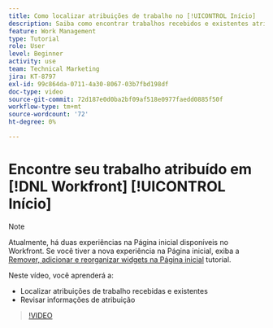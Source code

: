```yaml
---
title: Como localizar atribuições de trabalho no [!UICONTROL Início]
description: Saiba como encontrar trabalhos recebidos e existentes atribuídos a você no [!UICONTROL  ]. Em seguida, revise as informações da atribuição.
feature: Work Management
type: Tutorial
role: User
level: Beginner
activity: use
team: Technical Marketing
jira: KT-8797
exl-id: 99c864da-0711-4a30-8067-03b7fbd198df
doc-type: video
source-git-commit: 72d187e0d0ba2bf09af518e0977faedd0885f50f
workflow-type: tm+mt
source-wordcount: '72'
ht-degree: 0%

---
```


# Encontre seu trabalho atribuído em [!DNL Workfront] [!UICONTROL Início]



>[!NOTE]
>
>Atualmente, há duas experiências na Página inicial disponíveis no Workfront. Se você tiver a nova experiência na Página inicial, exiba a [Remover, adicionar e reorganizar widgets na Página inicial](help/workfront-home/review-work-in-my-updates-or-workfront-home.md) tutorial.


Neste vídeo, você aprenderá a:

* Localizar atribuições de trabalho recebidas e existentes
* Revisar informações de atribuição

>[!VIDEO](https://video.tv.adobe.com/v/335098/?quality=12&learn=on)
